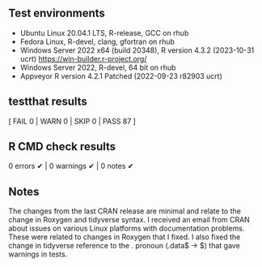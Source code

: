 ## Test environments

* Ubuntu Linux 20.04.1 LTS, R-release, GCC on rhub
* Fedora Linux, R-devel, clang, gfortran on rhub
* Windows Server 2022 x64 (build 20348), R version 4.3.2 (2023-10-31 ucrt) https://win-builder.r-project.org/
* Windows Server 2022, R-devel, 64 bit on rhub
* Appveyor R version 4.2.1 Patched (2022-09-23 r82903 ucrt)

## testthat results
[ FAIL 0 | WARN 0 | SKIP 0 | PASS 87 ]

## R CMD check results
0 errors ✔ | 0 warnings ✔ | 0 notes ✔

## Notes
The changes from the last CRAN release are minimal and relate to the change in Roxygen and tidyverse syntax. I received an email from CRAN about issues on various Linux platforms with documentation problems. These were related to changes in Roxygen that I fixed. I also fixed the change in tidyverse reference to the . pronoun (.data$ -> $) that gave warnings in tests.
